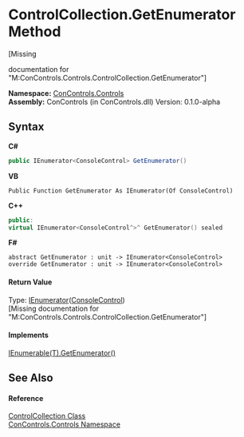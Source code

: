 # ControlCollection.GetEnumerator Method 
 

\[Missing <summary> documentation for "M:ConControls.Controls.ControlCollection.GetEnumerator"\]

**Namespace:**&nbsp;<a href="8161a036-2926-0ace-99d3-20346d250e3b">ConControls.Controls</a><br />**Assembly:**&nbsp;ConControls (in ConControls.dll) Version: 0.1.0-alpha

## Syntax

**C#**<br />
``` C#
public IEnumerator<ConsoleControl> GetEnumerator()
```

**VB**<br />
``` VB
Public Function GetEnumerator As IEnumerator(Of ConsoleControl)
```

**C++**<br />
``` C++
public:
virtual IEnumerator<ConsoleControl^>^ GetEnumerator() sealed
```

**F#**<br />
``` F#
abstract GetEnumerator : unit -> IEnumerator<ConsoleControl> 
override GetEnumerator : unit -> IEnumerator<ConsoleControl> 
```


#### Return Value
Type: <a href="https://docs.microsoft.com/dotnet/api/system.collections.generic.ienumerator-1" target="_blank">IEnumerator</a>(<a href="eae0acea-bdd1-dc08-7fda-dcd25c5f2082">ConsoleControl</a>)<br />\[Missing <returns> documentation for "M:ConControls.Controls.ControlCollection.GetEnumerator"\]

#### Implements
<a href="https://docs.microsoft.com/dotnet/api/system.collections.generic.ienumerable-1.getenumerator#System_Collections_Generic_IEnumerable_1_GetEnumerator" target="_blank">IEnumerable(T).GetEnumerator()</a><br />

## See Also


#### Reference
<a href="72e613b7-790f-5a58-b25d-f7e6b12dcdce">ControlCollection Class</a><br /><a href="8161a036-2926-0ace-99d3-20346d250e3b">ConControls.Controls Namespace</a><br />